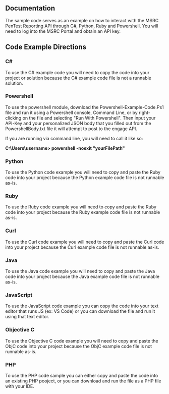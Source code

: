 <h2>Documentation</h2>

The sample code serves as an example on how to interact with the MSRC PenTest Reporting API through C#, Python, Ruby and Powershell. You will need to log into the MSRC Portal and obtain an API key.

<h2>Code Example Directions</h2>

<h3>C#</h3>
To use the C# example code you will need to copy the code into your project or solution because the C# example code file is not a runnable solution.

<h3>Powershell</h3>
To use the powershell module, download the Powershell-Example-Code.Ps1 file and run it using a Powershell console, Command Line, or by right-clicking on the file and selecting "Run With Powershell".  Then input your API-Key and your personalized JSON body that you filled out from the PowershellBody.txt file it will attempt to post to the engage API.

If you are running via command line, you will need to call it like so:

<b>C:\Users\username> powershell -noexit "yourFilePath"</b>

<h3>Python</h3>
To use the Python code example you will need to copy and paste the Ruby code into your project because the Python example code file is not runnable as-is.

<h3>Ruby</h3>
To use the Ruby code example you will need to copy and paste the Ruby code into your project because the Ruby example code file is not runnable as-is.

<h3>Curl</h3>
To use the Curl code example you will need to copy and paste the Curl code into your project because the Curl example code file is not runnable as-is.

<h3>Java</h3>
To use the Java code example you will need to copy and paste the Java code into your project because the Java example code file is not runnable as-is.

<h3>JavaScript</h3>
To use the JavaScript code example you can copy the code into your text editor that runs JS (ex: VS Code) or you can download the file and run it using that text editor.

<h3>Objective C</h3>
To use the Objective C code example you will need to copy and paste the ObjC code into your project because the ObjC example code file is not runnable as-is.

<h3>PHP</h3>
To use the PHP code sample you can either copy and paste the code into an existing PHP pooject, or you can download and run the file as a PHP file with your IDE.
